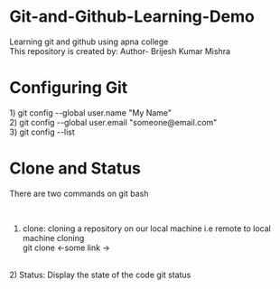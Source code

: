 # Git-and-Github-Learning-Demo
Learning git and github using apna college
<br>
This repository is created by: Author- Brijesh Kumar Mishra

<h1>Configuring Git</h1>
1) git config --global user.name "My Name" <br>
2) git config --global user.email "someone@email.com" <br>
3) git config --list


<h1>Clone and Status</h1>
<p>There are two commands on git bash</p> <br>

1) clone: cloning a repository on our local machine i.e remote to local machine cloning<br>
git clone  <-some link ->
<br>
2) Status: Display the state of the code
git status
